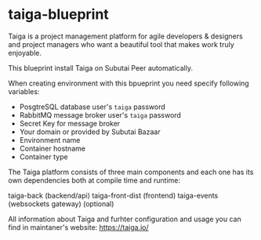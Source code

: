 # taiga-blueprint

Taiga is a project management platform for agile developers & designers and project managers who want a beautiful tool that makes work truly enjoyable.

This blueprint install Taiga on Subutai Peer automatically.

When creating environment with this bpueprint you need specify following variables:

- PosgtreSQL database user's `taiga` password
- RabbitMQ message broker user's `taiga` password
- Secret Key for message broker
- Your domain or provided by Subutai Bazaar
- Environment name
- Container hostname
- Container type

The Taiga platform consists of three main components and each one has its own dependencies both at compile time and runtime:

taiga-back (backend/api)
taiga-front-dist (frontend)
taiga-events (websockets gateway) (optional)

All information about Taiga and furhter configuration and usage you can find in maintaner's website: https://taiga.io/